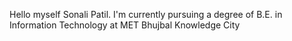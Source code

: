Hello myself Sonali Patil.
I'm currently pursuing a degree of B.E. in Information Technology at MET Bhujbal Knowledge City

